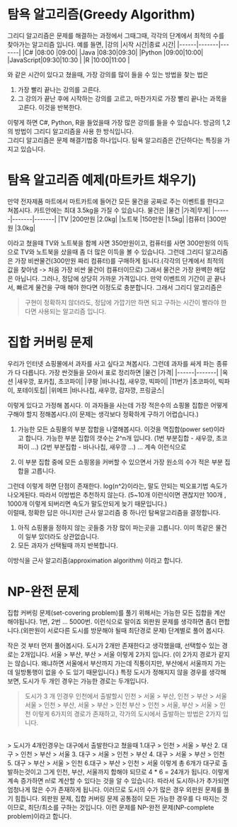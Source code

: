 # 탐욕 알고리즘(Greedy Algorithm)

그리디 알고리즘은 문제를 해결하는 과정에서 그때그때, 각각의 단계에서 최적의 수를 찾아가는 알고리즘 입니다.
예를 들면,
|강의 |시작 시간|종료 시간|
|------|-------|-------|
|C# |08:00 |09:00|
|Java |08:30|09:30|
|Python |09:00|10:00|
|JavaScript|09:30|10:30 |
|R |10:00|11:00 |

와 같은 시간이 있다고 쳤을때, 가장 강의를 많이 들을 수 있는 방법을 찾는 법은

1. 가장 빨리 끝나는 강의를 고른다.
2. 그 강의가 끝난 후에 시작하는 강의를 고르고, 마찬가지로 가장 빨리 끝나는 과목을 고른다. 이것을 반복한다.

이렇게 하면 C#, Python, R을 들었을때 가장 많은 강의를 들을 수 있습니다. 방금의 1,2의 방법이 그리디 알고리즘을 사용 한 방식입니다.
<br/>
그리디 알고리즘은 문제 해결기법중 하나입니다.
탐욕 알고리즘은 간단하다는 특징을 가지고 있습니다.

# 탐욕 알고리즘 예제(마트카트 채우기)

만약 전자제품 마트에서 마트카트에 들어간 모든 물건을 공짜로 주는 이벤트를 한다고 쳐봅시다.
카트안에는 최대 3.5kg을 가질 수 있습니다. 물건은
|물건 |가격|무게|
|------|-------|-------|
|TV     |200만원 |2.0kg|
|노트북 |150만원 |1.5kg|
|컴퓨터 |300만원 |3.0kg| 

이라고 쳤을때 TV와 노트북을 함께 사면 350만원이고, 컴퓨터를 사면 300만원의 이득으로 TV와 노트북을 샀을때 좀 더 많은 이득을 볼 수 있습니다.
그런데 그리디 알고리즘은 가장 비싼물건(300만원 짜리 컴퓨터)를 구매하게 됩니다.(각각의 단계에서 최적의 값을 찾아냄 -> 처음 가장 비싼 물건이 컴퓨터이므로)
그래서 물건은 가장 완벽한 해답은 아닙니다. 그러나, 정답에 상당히 가까운 가격입니다. 만약 이벤트의 기간이 곧 끝나서, 빠르게 물건을 구매 해야 한다면 이정도로 충분합니다.
그래서 그리디 알고리즘은
> 구현이 정확하지 않더라도, 정답에 가깝기만 하면 되고 구하는 시간이 빨라야 한다면 사용되는 알고리즘 입니다.

# 집합 커버링 문제

우리가 인터넷 쇼핑몰에서 과자를 사고 싶다고 쳐봅시다. 그런데 과자를 싸게 파는 종류가 다 다릅니다. 가장 싼것들을 모아서 표로 정리하면
|물건 |가격|
|------|-------|
|옥션 |새우깡, 포카칩, 초코파이|
|쿠팡 |바나나칩, 새우깡, 빅파이|
|11번가 |초코파이, 빅파이, 포테이토칩|
|위메프 |바나나칩, 새우깡, 감자깡, 프링글스|

이렇게 있다고 가정해 봅시다.
이 과자들을 사는데 가장 적은수의 쇼핑몰 집합은 어떻게 구해야 할지 정해봅시다.(이 문제는 생각보다 정확하게 구하기 어렵습니다.)
1. 가능한 모든 쇼핑몰의 부분 잡합을 나열해봅시다. 이것을 멱집합(power set)이라고 합니다. 가능한 부분 집합의 갯수는 2^n개 입니다.
(1번 부분집합 - 새우깡, 초코파이 ...) (2번 부분집합 - 바나나칩, 새우깡 ...) ... 계속 이런식으로

2. 이 부분 집합 중에 모든 쇼핑몽을 커버할 수 있으면서 가장 원소의 수가 적은 부분 집합을 고릅니다.

그런데 이렇게 하면 단점이 존재한다. log(n^2)이라는, 말도 안되는 빅오표기법 속도가 나오게된다.
따라서 이방법은 추천하지 않는다. (5~10개 이런식이면 괜찮지만 100개 , 1000개 이렇게 되버리면 속도가 말도안되게 늦기 때문입니다.)
<br/>
이럴때, 정확한 답은 아니지만 근사 알고리즘 중 하나인 탐욕알고리즘을 결정합니다.

1. 아직 쇼핑몰을 정하지 않는 곳들중 가장 많이 파는곳을 고릅니다. 이미 똑같은 물건이 일부 있더라도 상관없습니다.
2. 모든 과자가 선택될때 까지 반복합니다.

이방식을 근사 알고리즘(approximation algorithm) 이라고 합니다.

# NP-완전 문제

집합 커버링 문제(set-covering problem)를 풀기 위해서는 가능한 모든 집합을 계산해야됩니다.
1번, 2번 ... 5000번. 이런식으로 말이죠
외판원 문제를 생각하면 좀더 편합니다.(외판원이 서로다른 도시를 방문해야 될때 최단경로 문제)
단계별로 풀어 봅시다.

작은 것 부터 먼저 풀어봅시다.
도시가 2개만 존재한다고 생각했을떄, 선택할수 있는 경로는 2개입니다.
서울 > 부산, 부산 > 서울 이렇게 2가지 입니다.
(이 2가지 경로가 같지는 않습니다. 왜냐하면 서울에서 부산까지 가는데 직통이지만, 부산에서 서울까지 가는데 일방통행이 없을 수 도 있기 때문입니다.)
특정 도시가 정해지지 않을 경우를 생각해 보면, 도시가 두 개인 경우는 가능한 경로는 두개입니다.
<br/>
> 도시가 3 개 인경우
인천에서 출발할시
인천 > 서울 > 부산, 인천 > 부산 > 서울
서울 > 인천 > 부산, 서울 > 부산 > 인천
부산 > 인천 > 서울, 부산 > 서울 > 인천
이렇게 6가지의 경로가 존재하고, 각가의 도시에서 출발하는 방법은 2가지 입니다.
<br/>
> 도시가 4개인경우는 대구에서 출발한다고 쳤을때
1.대구 > 인천 > 서울 > 부산 2. 대구 > 인천 > 부산 > 서울 3. 대구 > 서울 > 인천 > 부산 4. 대구 > 서울 > 부산 > 인천 5. 대구 > 부산 > 서울 > 인천 6.대구 > 부산 > 인천 > 서울
이렇게 총 6개가 대구로 출발하는것이고 그게 인천, 부산, 서울까지 합해야 되므로 4 * 6 = 24개가 됩니다.
이렇게 계속 증가하면 n!로 계산할 수 있다는 것을 알 수 있습니다. 따라서 도시하나가 추가되면 엄청나게 많은 수가 존재하게 됩니다. 이러므로 도시의 수가 많은 경우 외판원 문제를 풀기 힘듭니다.
외판원 문제, 집합 커버링 문제 공통점이 모든 가능한 경우를 다 따지는 것이므로, 최단/최소를 구하는 것입니다. 이런 문제를 NP-완전 문제(NP-complete problem)이라고 합니다.
